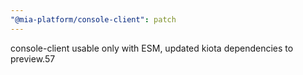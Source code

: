 ```yaml
---
"@mia-platform/console-client": patch
---
```


console-client usable only with ESM, updated kiota dependencies to preview.57
